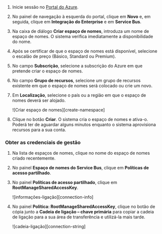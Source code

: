 1. Inicie sessão no [Portal do Azure][].

2. No painel de navegação à esquerda do portal, clique em **Novo** e, em seguida, clique em **Integração do Enterprise** e em **Service Bus**.

4. Na caixa de diálogo **Criar espaço de nomes**, introduza um nome de espaço de nomes. O sistema verifica imediatamente a disponibilidade do nome.

5. Após se certificar de que o espaço de nomes está disponível, selecione o escalão de preço (Básico, Standard ou Premium).

7. No campo **Subscrição**, selecione a subscrição do Azure em que pretende criar o espaço de nomes.

9. No campo **Grupo de recursos**, selecione um grupo de recursos existente em que o espaço de nomes será colocado ou crie um novo.      

8. Em **Localização**, selecione o país ou a região em que o espaço de nomes deverá ser alojado.

    ![Criar espaço de nomes][create-namespace]

6. Clique no botão **Criar**. O sistema cria o espaço de nomes e ativa-o. Poderá ter de aguardar alguns minutos enquanto o sistema aprovisiona recursos para a sua conta.
 
### Obter as credenciais de gestão

1. Na lista de espaços de nomes, clique no nome do espaço de nomes criado recentemente.
 
3. No painel **Espaço de nomes do Service Bus**, clique em **Políticas de acesso partilhado**.

4. No painel **Políticas de acesso partilhado**, clique em **RootManageSharedAccessKey**.

    ![informações-ligação][connection-info]

5. No painel **Política: RootManageSharedAccessKey**, clique no botão de cópia junto a **Cadeia de ligação – chave primária** para copiar a cadeia de ligação para a sua área de transferência e utilizá-la mais tarde.

    ![cadeia-ligação][connection-string]

<!--Image references-->

[criar-espaço de nomes]: ./media/service-bus-create-namespace-portal/create-namespace.png
[informações-ligação]: ./media/service-bus-create-namespace-portal/connection-info.png
[cadeia-ligação]: ./media/service-bus-create-namespace-portal/connection-string.png

<!--Reference style links - using these makes the source content way more readable than using inline links-->
[Portal do Azure]: https://portal.azure.com


<!--HONumber=ago16_HO4-->



